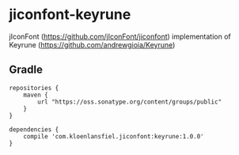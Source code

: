 # jiconfont-keyrune
jIconFont (https://github.com/jIconFont/jiconfont) implementation of Keyrune (https://github.com/andrewgioia/Keyrune)

## Gradle

``` 
repositories {
    maven {
        url "https://oss.sonatype.org/content/groups/public"
    }
}

dependencies {
    compile 'com.kloenlansfiel.jiconfont:keyrune:1.0.0'
}
```
